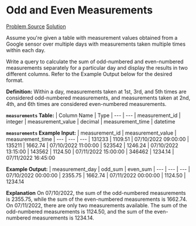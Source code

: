 # Odd and Even Measurements

[Problem Source](https://datalemur.com/questions/odd-even-measurements)
[Solution](solutions\013_odd_and_even_measurements.sql)

Assume you're given a table with measurement values obtained from a Google sensor over multiple days with measurements taken multiple times within each day.

Write a query to calculate the sum of odd-numbered and even-numbered measurements separately for a particular day and display the results in two different columns. Refer to the Example Output below for the desired format.

**Definition:**
Within a day, measurements taken at 1st, 3rd, and 5th times are considered odd-numbered measurements, and measurements taken at 2nd, 4th, and 6th times are considered even-numbered measurements.

**`measurements` Table:**
| Column Name | Type
| --- | ---
| measurement_id | integer
| measurement_value | decimal
| measurement_time | datetime

**`measurements` Example Input:**
| measurement_id | measurement_value | measurement_time
| --- | --- | ---
| 131233 | 1109.51 | 07/10/2022 09:00:00
| 135211 | 1662.74 | 07/10/2022 11:00:00
| 523542 | 1246.24 | 07/10/2022 13:15:00
| 143562 | 1124.50 | 07/11/2022 15:00:00
| 346462 | 1234.14 | 07/11/2022 16:45:00

**Example Output:**
| measurement_day | odd_sum | even_sum
| --- | --- | ---
| 07/10/2022 00:00:00 | 2355.75 | 1662.74
| 07/11/2022 00:00:00 | 1124.50 | 1234.14

**Explanation**
On 07/10/2022, the sum of the odd-numbered measurements is 2355.75, while the sum of the even-numbered measurements is 1662.74.
On 07/11/2022, there are only two measurements available. The sum of the odd-numbered measurements is 1124.50, and the sum of the even-numbered measurements is 1234.14.

